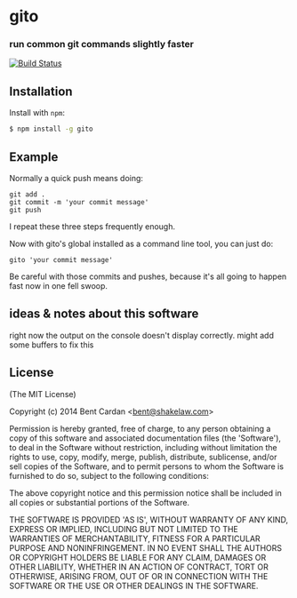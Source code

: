 gito
=======
### run common git commands slightly faster
[![Build Status](https://travis-ci.org/reqshark/gito.png?branch=master)](https://travis-ci.org/reqshark/gito)

Installation
------------

Install with `npm`:

``` bash
$ npm install -g gito
```

Example
-------

Normally a quick push means doing: 

```
git add .
git commit -m 'your commit message'
git push
```

I repeat these three steps frequently enough.

Now with gito's global installed as a command line tool, you can just do:

```
gito 'your commit message'
```

Be careful with those commits and pushes, because it's all going to happen fast now in one fell swoop.

## ideas & notes about this software

right now the output on the console doesn't display correctly. might add some buffers to fix this


License
-------

(The MIT License)

Copyright (c) 2014 Bent Cardan &lt;bent@shakelaw.com&gt;

Permission is hereby granted, free of charge, to any person obtaining
a copy of this software and associated documentation files (the
'Software'), to deal in the Software without restriction, including
without limitation the rights to use, copy, modify, merge, publish,
distribute, sublicense, and/or sell copies of the Software, and to
permit persons to whom the Software is furnished to do so, subject to
the following conditions:

The above copyright notice and this permission notice shall be
included in all copies or substantial portions of the Software.

THE SOFTWARE IS PROVIDED 'AS IS', WITHOUT WARRANTY OF ANY KIND,
EXPRESS OR IMPLIED, INCLUDING BUT NOT LIMITED TO THE WARRANTIES OF
MERCHANTABILITY, FITNESS FOR A PARTICULAR PURPOSE AND NONINFRINGEMENT.
IN NO EVENT SHALL THE AUTHORS OR COPYRIGHT HOLDERS BE LIABLE FOR ANY
CLAIM, DAMAGES OR OTHER LIABILITY, WHETHER IN AN ACTION OF CONTRACT,
TORT OR OTHERWISE, ARISING FROM, OUT OF OR IN CONNECTION WITH THE
SOFTWARE OR THE USE OR OTHER DEALINGS IN THE SOFTWARE.